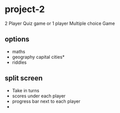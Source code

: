 # project-2

2 Player Quiz game
or
1 player Multiple choice Game


## options
- maths
- geography capital cities*
- riddles

## split screen
- Take in turns
- scores under each player
- progress bar next to each player
- 
